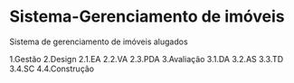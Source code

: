 # Sistema-Gerenciamento de imóveis 
Sistema de gerenciamento de imóveis alugados 

1.Gestão
2.Design
2.1.EA
2.2.VA
2.3.PDA
3.Avaliação
3.1.DA
3.2.AS
3.3.TD
3.4.SC
4.4.Construção
